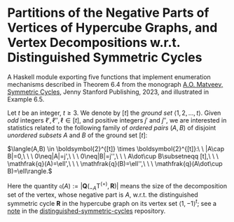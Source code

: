 # Partitions of the Negative Parts of Vertices of Hypercube Graphs, and Vertex Decompositions w.r.t. Distinguished Symmetric Cycles #

A Haskell module exporting five functions that implement enumeration
mechanisms described in Theorem 6.4 from the 
monograph [A.O. Matveev, Symmetric Cycles](https://www.jennystanford.com/), 
Jenny Stanford Publishing, 2023, and illustrated in Example 6.5.

Let $t$ be an integer, $t\geq 3$. We denote by $[t]$ the *ground set* $\langle 1,2,\ldots, t\rangle$.
Given *odd* integers $\ell',\ell'',\ell\in [t]$, 
and positive integers $j'$ and $j''$, we are interested in statistics 
related to the following family of *ordered pairs* $(A,B)$ 
of disjoint *unordered subsets* $A$ and $B$ of the ground set $[t]$:

$\langle(A,B) \in \boldsymbol{2}^{[t]} \times \boldsymbol{2}^{[t]}:\ \ |A\cap B|=0,\ \ \ 0\neq|A|=j',\ \ \ 0\neq|B|=j'',\ \ \ A\dot\cup B\subsetneqq [t],\ \ \ \mathfrak{q}(A)=\ell',\ \ \ \mathfrak{q}(B)=\ell'',\ \ \ \mathfrak{q}(A\dot\cup B)=\ell\rangle.$

Here the quantity $\mathfrak{q}(A):=|\boldsymbol{Q}({}_{-A}\mathrm{T}^{(+)},\boldsymbol{R})|$ means the size of the decomposition set of the vertex, whose negative part is $A$, w.r.t. the distinguished symmetric cycle $\boldsymbol{R}$ in the hypercube graph on its vertex set $\langle 1,-1\rangle^t$; see a [note](https://github.com/andreyomatveev/distinguished-symmetric-cycles/blob/main/Matveev-DistinguishedSymmetricCycles-2022-07-13.pdf) in the [distinguished-symmetric-cycles](https://github.com/andreyomatveev/distinguished-symmetric-cycles) repository.
